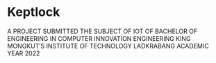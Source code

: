 Keptlock
========

A PROJECT SUBMITTED THE SUBJECT OF IOT OF BACHELOR OF ENGINEERING IN COMPUTER INNOVATION ENGINEERING
KING MONGKUT’S INSTITUTE OF TECHNOLOGY LADKRABANG ACADEMIC YEAR 2022
